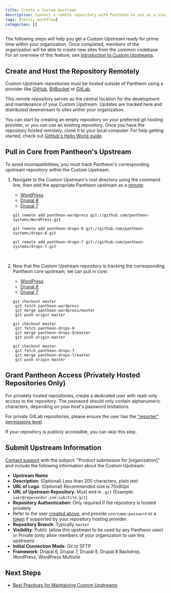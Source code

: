 ```yaml
---
title: Create a Custom Upstream
description: Connect a remote repository with Pantheon to use as a starting point for new sites.
tags: [tools, workflow]
categories: []
---
```


The following steps will help you get a Custom Upstream ready for prime time within your organization. Once completed, members of the organization will be able to create new sites from the common codebase. For an overview of this feature, see [Introduction to Custom Upstreams](/docs/custom-upstream).

## Create and Host the Repository Remotely
Custom Upstream repositories must be hosted outside of Pantheon using a provider like [GitHub](https://github.com/), [BitBucket](https://bitbucket.org/) or [GitLab](https://about.gitlab.com/).

This remote repository serves as the central location for the development and maintenance of your Custom Upstream. Updates are tracked here and distributed downstream to sites within your organization.

You can start by creating an empty repository on your preferred git hosting provider, or you can use an existing repository. Once you have the repository hosted remotely, clone it to your local computer. For help getting started, check out [GitHub's Hello World guide](https://guides.github.com/activities/hello-world/).


## Pull in Core from Pantheon's Upstream
To avoid incompatibilities, you must track Pantheon's corresponding upstream repository within the Custom Upstream.

1. Navigate to the Custom Upstream's root directory using the command line, then add the appropriate Pantheon upstream as a [remote](https://git-scm.com/docs/git-remote):
    <!-- Nav tabs -->
    <ul class="nav nav-tabs" role="tablist">
      <li id="wptab1" role="presentation" class="active"><a href="#wp1" aria-controls="wp1" role="tab" data-toggle="tab">WordPress</a></li>
      <li id="d8tab1" role="presentation"><a href="#d81" aria-controls="d81" role="tab" data-toggle="tab">Drupal 8</a></li>
      <li id="d7tab1" role="presentation"><a href="#d71" aria-controls="d71" role="tab" data-toggle="tab">Drupal 7</a></li>
    </ul>

    <!-- Tab panes -->
    <div class="tab-content">
    <div role="tabpanel" class="tab-pane active" id="wp1">
    <pre id="git-pull-wp"><code class="command hljs" data-lang="hljs">git remote add pantheon-wordpress git://github.com/pantheon-systems/WordPress.git</code></pre>
    </div>
    <div role="tabpanel" class="tab-pane" id="d81">
    <pre id="git-pull-drops-8"><code class="command hljs" data-lang="hljs">git remote add pantheon-drops-8 git://github.com/pantheon-systems/drops-8.git</code></pre>
    </div>
    <div role="tabpanel" class="tab-pane" id="d71">
    <pre id="git-pull-drops-7"><code class="command hljs" data-lang="hljs">git remote add pantheon-drops-7 git://github.com/pantheon-systems/drops-7.git</code></pre>
    </div>
    </div><br>

2. Now that the Custom Upstream repository is tracking the corresponding Pantheon core upstream, we can pull in core:
    <!-- Nav tabs -->
    <ul class="nav nav-tabs" role="tablist">
      <li id="wptab" role="presentation" class="active"><a href="#wp" aria-controls="wp" role="tab" data-toggle="tab">WordPress</a></li>
      <li id="d8tab" role="presentation"><a href="#d8" aria-controls="d8" role="tab" data-toggle="tab">Drupal 8</a></li>
      <li id="d7tab" role="presentation"><a href="#d7" aria-controls="d7" role="tab" data-toggle="tab">Drupal 7</a></li>
    </ul>

    <!-- Tab panes -->
    <div class="tab-content">
    <div role="tabpanel" class="tab-pane active" id="wp">
    <pre id="git-pull-wp"><code class="command hljs" data-lang="hljs">git checkout master
    git fetch pantheon-wordpress
    git merge pantheon-wordpress/master
    git push origin master</code></pre>
    </div>
    <div role="tabpanel" class="tab-pane" id="d8">
    <pre id="git-pull-drops-8"><code class="command hljs" data-lang="hljs">git checkout master
    git fetch pantheon-drops-8
    git merge pantheon-drops-8/master
    git push origin master</code></pre>
    </div>
    <div role="tabpanel" class="tab-pane" id="d7">
    <pre id="git-pull-drops-7"><code class="command hljs" data-lang="hljs">git checkout master
    git fetch pantheon-drops-7
    git merge pantheon-drops-7/master
    git push origin master</code></pre>
    </div>
    </div>

## Grant Pantheon Access (Privately Hosted Repositories Only)
For privately hosted repositories, create a dedicated user with read-only access to the repository. The password should only contain alphanumeric characters, depending on your host's password limitations.

For private GitLab repositories, please ensure the user has the ["reporter" permissions level](https://docs.gitlab.com/ce/user/permissions.html#permissions).


If your repository is publicly accessible, you can skip this step.

## Submit Upstream Information
[Contact support](/docs/getting-support) with the subject: "Product submission for [organization]" and include the following information about the Custom Upstream:

- **Upstream Name**
- **Description**: (Optional) Less than 200 characters, plain text
- **URL of Logo**: (Optional) Recommended size is 70x80px
- **URL of Upstream Repository**: Must end in `.git` (Example: `user@repovendor.com:sub/file.git`)
- **Repository Authentication**: Only required if the repository is hosted privately
 - Refer to the user [created above](#grant-pantheon-access-privately-hosted-repositories-only), and provide `username:password` or a [token](https://help.github.com/articles/creating-a-personal-access-token-for-the-command-line/) if supported by your repository hosting provider.
- **Repository Branch**: Typically `master`
- **Visibility**: Public (allow this upstream to be used by any Pantheon user) or Private (only allow members of your organization to use this upstream)
- **Initial Connection Mode**: Git or SFTP
- **Framework**: Drupal 6, Drupal 7, Drupal 8, Drupal 8 Backdrop, WordPress, WordPress Multisite


## Next Steps
- [Best Practices for Maintaining Custom Upstreams](/docs/maintain-custom-upstream)
